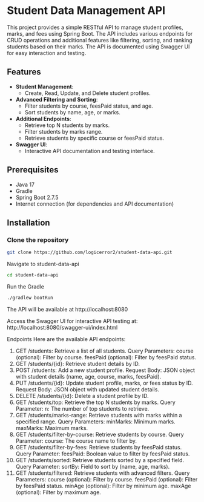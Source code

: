 # Student Data Management API

This project provides a simple RESTful API to manage student profiles, marks, and fees using Spring Boot. The API includes various endpoints for CRUD operations and additional features like filtering, sorting, and ranking students based on their marks. The API is documented using Swagger UI for easy interaction and testing.

## Features
- **Student Management**: 
  - Create, Read, Update, and Delete student profiles.
- **Advanced Filtering and Sorting**: 
  - Filter students by course, feesPaid status, and age.
  - Sort students by name, age, or marks.
- **Additional Endpoints**:
  - Retrieve top N students by marks.
  - Filter students by marks range.
  - Retrieve students by specific course or feesPaid status.
- **Swagger UI**: 
  - Interactive API documentation and testing interface.

## Prerequisites

- Java 17 
- Gradle
- Spring Boot 2.7.5
- Internet connection (for dependencies and API documentation)

## Installation

### Clone the repository
```bash
git clone https://github.com/logicerror2/student-data-api.git
```
Navigate to student-data-api
```bash
cd student-data-api
```

Run the Gradle
```bash
./gradlew bootRun
```

The API will be available at http://localhost:8080

Access the Swagger UI for interactive API testing at: http://localhost:8080/swagger-ui/index.html

Endpoints
Here are the available API endpoints:

1. GET /students: Retrieve a list of all students.
Query Parameters:
course (optional): Filter by course.
feesPaid (optional): Filter by feesPaid status.
2. GET /students/{id}: Retrieve student details by ID.
3. POST /students: Add a new student profile.
Request Body: JSON object with student details (name, age, course, marks, feesPaid).
4. PUT /students/{id}: Update student profile, marks, or fees status by ID.
Request Body: JSON object with updated student details.
5. DELETE /students/{id}: Delete a student profile by ID.
6. GET /students/top: Retrieve the top N students by marks.
Query Parameter:
n: The number of top students to retrieve.
7. GET /students/marks-range: Retrieve students with marks within a specified range.
Query Parameters:
minMarks: Minimum marks.
maxMarks: Maximum marks.
8. GET /students/filter-by-course: Retrieve students by course.
Query Parameter:
course: The course name to filter by.
9. GET /students/filter-by-fees: Retrieve students by feesPaid status.
Query Parameter:
feesPaid: Boolean value to filter by feesPaid status.
10. GET /students/sorted: Retrieve students sorted by a specified field.
Query Parameter:
sortBy: Field to sort by (name, age, marks).
11. GET /students/filtered: Retrieve students with advanced filters.
Query Parameters:
course (optional): Filter by course.
feesPaid (optional): Filter by feesPaid status.
minAge (optional): Filter by minimum age.
maxAge (optional): Filter by maximum age.

